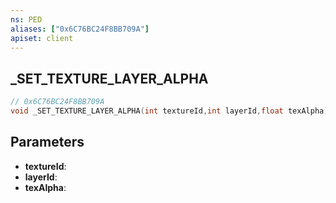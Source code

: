 ```yaml
---
ns: PED
aliases: ["0x6C76BC24F8BB709A"]
apiset: client
---
```

## _SET_TEXTURE_LAYER_ALPHA

```c
// 0x6C76BC24F8BB709A
void _SET_TEXTURE_LAYER_ALPHA(int textureId,int layerId,float texAlpha);
```


## Parameters
* **textureId**:
* **layerId**:
* **texAlpha**:



